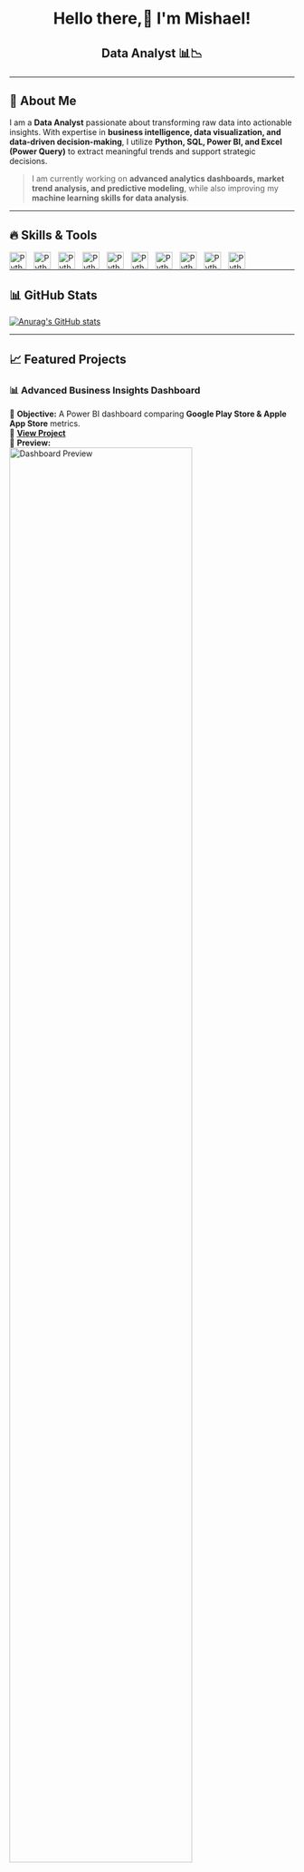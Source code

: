 <h1 align="center">Hello there,👋 I'm Mishael!</h1>

<h2><p align="center">
<b>Data Analyst 📊📉</b>  
</p></h2>


---

## 🚀 About Me  
I am a **Data Analyst** passionate about transforming raw data into actionable insights. With expertise in **business intelligence, data visualization, and data-driven decision-making**, I utilize **Python, SQL, Power BI, and Excel (Power Query)** to extract meaningful trends and support strategic decisions.  

> I am currently working on **advanced analytics dashboards, market trend analysis, and predictive modeling**, while also improving my **machine learning skills for data analysis**.

---

## 🔥 Skills & Tools  

<p>
  <img align="left" alt="Python" width="30px" style="padding-right:10px;" src="https://cdn.jsdelivr.net/gh/devicons/devicon@latest/icons/mysql/mysql-original.svg">
  <img align="left" alt="Python" width="30px" style="padding-right:10px;" src="https://cdn.jsdelivr.net/gh/devicons/devicon@latest/icons/python/python-original.svg">
  <img align="left" alt="Python" width="30px" style="padding-right:10px;" src="https://cdn.jsdelivr.net/gh/devicons/devicon@latest/icons/pandas/pandas-original.svg">
  <img align="left" alt="Python" width="30px" style="padding-right:10px;" src="https://cdn.jsdelivr.net/gh/devicons/devicon@latest/icons/numpy/numpy-original.svg">
  <img align="left" alt="Python" width="30px" style="padding-right:10px;" src="https://cdn.jsdelivr.net/gh/devicons/devicon@latest/icons/jupyter/jupyter-original-wordmark.svg">
  <img align="left" alt="Python" width="30px" style="padding-right:10px;" src="https://devicon-website.vercel.app/api/anaconda/original.svg">
  <img align="left" alt="Python" width="30px" style="padding-right:10px;" src="https://img.icons8.com/color/48/microsoft-excel-2019--v1.png">
  <img align="left" alt="Python" width="30px" style="padding-right:10px;" src="https://img.icons8.com/color/144/power-bi.png">
  <img align="left" alt="Python" width="30px" style="padding-right:10px;" src="https://img.icons8.com/color/144/microsoft-sql-server.png">
  <img align="left" alt="Python" width="30px" style="padding-right:10px;" src="https://cdn.jsdelivr.net/gh/devicons/devicon@latest/icons/scikitlearn/scikitlearn-original.svg">  
</p><br>


---

## 📊 GitHub Stats  
[![Anurag's GitHub stats](https://github-readme-stats.vercel.app/api?username=mishael-fav)](https://github.com/anuraghazra/github-readme-stats)

---

## 📈 Featured Projects  

### **📊 Advanced Business Insights Dashboard**
📌 **Objective:** A Power BI dashboard comparing **Google Play Store & Apple App Store** metrics.  
🔗 **[View Project](#)**  
📸 **Preview:**  
<img src="https://user-images.githubusercontent.com/placeholder/dashboard-screenshot.png" width="80%" alt="Dashboard Preview">

### **🛡 Adaptive Fraud Detection System (AFDS)**
📌 **Objective:** A semi-autonomous fraud detection model for banking transactions.  
🔗 **[View Project](#)**  

### **🌍 Inundata: Mapping Floods in South Africa**
📌 **Objective:** Machine learning model for **flood prediction** using CHIRPS precipitation data & Sentinel-2 imagery.  
🔗 **[View Project](#)**  

---

## 📢 Let's Connect!  
<p align="center">
  <a href="https://www.linkedin.com/in/your-profile">
    <img src="https://img.shields.io/badge/LinkedIn-0A66C2?style=for-the-badge&logo=linkedin&logoColor=white">
  </a>
  <a href="mailto:your.email@example.com">
    <img src="https://img.shields.io/badge/Email-D14836?style=for-the-badge&logo=gmail&logoColor=white">
  </a>
  <a href="https://github.com/YourGitHubUsername">
    <img src="https://img.shields.io/badge/GitHub-181717?style=for-the-badge&logo=github&logoColor=white">
  </a>
</p>

---

 
⭐ **"Turning Data into Meaningful Insights!"** 
